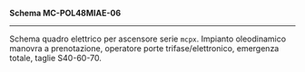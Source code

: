 __Schema MC-POL48MIAE-06__

---

Schema quadro elettrico per ascensore serie `mcpx`. Impianto oleodinamico manovra a prenotazione, operatore porte trifase/elettronico, emergenza totale, taglie S40-60-70.
